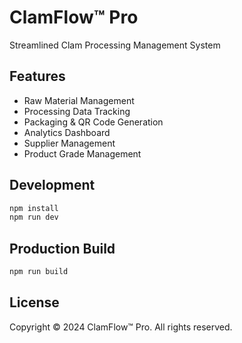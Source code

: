 # ClamFlow™ Pro

Streamlined Clam Processing Management System

## Features

- Raw Material Management
- Processing Data Tracking
- Packaging & QR Code Generation
- Analytics Dashboard
- Supplier Management
- Product Grade Management

## Development

```bash
npm install
npm run dev
```

## Production Build

```bash
npm run build
```

## License

Copyright © 2024 ClamFlow™ Pro. All rights reserved.